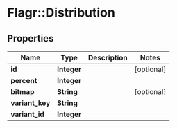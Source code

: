 # Flagr::Distribution

## Properties
Name | Type | Description | Notes
------------ | ------------- | ------------- | -------------
**id** | **Integer** |  | [optional] 
**percent** | **Integer** |  | 
**bitmap** | **String** |  | [optional] 
**variant_key** | **String** |  | 
**variant_id** | **Integer** |  | 


